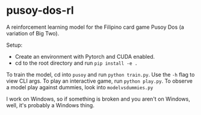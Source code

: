 # pusoy-dos-rl
A reinforcement learning model for the Filipino card game Pusoy Dos (a variation of Big Two).

Setup:
* Create an environment with Pytorch and CUDA enabled.
* cd to the root directory and run `pip install -e .`

To train the model, cd into `pusoy` and run `python train.py`. Use the `-h` flag to view CLI args.
To play an interactive game, run `python play.py`.
To observe a model play against dummies, look into `modelvsdummies.py`

I work on Windows, so if something is broken and you aren't on Windows, well, it's probably a Windows thing.